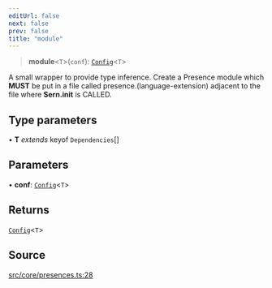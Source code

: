 ```yaml
---
editUrl: false
next: false
prev: false
title: "module"
---
```


> **module**\<`T`\>(`conf`): [`Config`](/v3/api/namespaces/presence/type-aliases/config/)\<`T`\>

A small wrapper to provide type inference.
Create a Presence module which **MUST** be put in a file called presence.(language-extension)
adjacent to the file where **Sern.init** is CALLED.

## Type parameters

• **T** *extends* keyof `Dependencies`[]

## Parameters

• **conf**: [`Config`](/v3/api/namespaces/presence/type-aliases/config/)\<`T`\>

## Returns

[`Config`](/v3/api/namespaces/presence/type-aliases/config/)\<`T`\>

## Source

[src/core/presences.ts:28](https://github.com/sern-handler/handler/blob/04c4625bfa2f746935f4a8cee62b77cdffd86684/src/core/presences.ts#L28)
